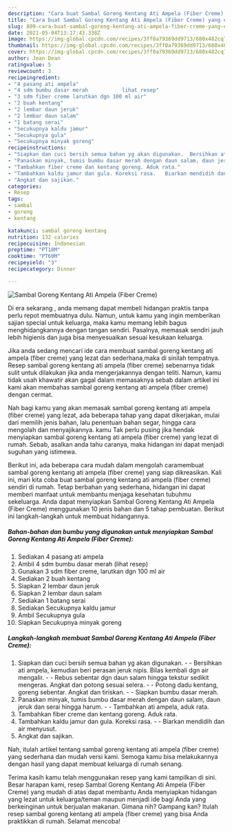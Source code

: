 ```yaml
---
description: "Cara buat Sambal Goreng Kentang Ati Ampela (Fiber Creme) yang enak dan Mudah Dibuat"
title: "Cara buat Sambal Goreng Kentang Ati Ampela (Fiber Creme) yang enak dan Mudah Dibuat"
slug: 809-cara-buat-sambal-goreng-kentang-ati-ampela-fiber-creme-yang-enak-dan-mudah-dibuat
date: 2021-05-04T13:17:43.338Z
image: https://img-global.cpcdn.com/recipes/3ff0a79369dd9713/680x482cq70/sambal-goreng-kentang-ati-ampela-fiber-creme-foto-resep-utama.jpg
thumbnail: https://img-global.cpcdn.com/recipes/3ff0a79369dd9713/680x482cq70/sambal-goreng-kentang-ati-ampela-fiber-creme-foto-resep-utama.jpg
cover: https://img-global.cpcdn.com/recipes/3ff0a79369dd9713/680x482cq70/sambal-goreng-kentang-ati-ampela-fiber-creme-foto-resep-utama.jpg
author: Jean Dean
ratingvalue: 5
reviewcount: 3
recipeingredient:
- "4 pasang ati ampela"
- "4 sdm bumbu dasar merah           lihat resep"
- "3 sdm fiber creme larutkan dgn 100 ml air"
- "2 buah kentang"
- "2 lembar daun jeruk"
- "2 lembar daun salam"
- "1 batang serai"
- "Secukupnya kaldu jamur"
- "Secukupnya gula"
- "Secukupnya minyak goreng"
recipeinstructions:
- "Siapkan dan cuci bersih semua bahan yg akan digunakan.  Bersihkan ati ampela, kemudian beri perasan jeruk nipis. Bilas kembali dgn air mengalir.   Rebus sebentar dgn daun salam hingga tekstur sedikit mengeras. Angkat dan potong sesuai selera.  Potong dadu kentang, goreng sebentar. Angkat dan tiriskan.  Siapkan bumbu dasar merah."
- "Panaskan minyak, tumis bumbu dasar merah dengan daun salam, daun jeruk dan serai hingga harum.   Tambahkan ati ampela, aduk rata."
- "Tambahkan fiber creme dan kentang goreng. Aduk rata."
- "Tambahkan kaldu jamur dan gula. Koreksi rasa.   Biarkan mendidih dan air menyusut."
- "Angkat dan sajikan."
categories:
- Resep
tags:
- sambal
- goreng
- kentang

katakunci: sambal goreng kentang 
nutrition: 132 calories
recipecuisine: Indonesian
preptime: "PT18M"
cooktime: "PT60M"
recipeyield: "3"
recipecategory: Dinner

---
```



![Sambal Goreng Kentang Ati Ampela (Fiber Creme)](https://img-global.cpcdn.com/recipes/3ff0a79369dd9713/680x482cq70/sambal-goreng-kentang-ati-ampela-fiber-creme-foto-resep-utama.jpg)

Di era  sekarang , anda memang dapat membeli hidangan praktis tanpa perlu repot membuatnya dulu. Namun, untuk kamu yang ingin memberikan sajian special untuk keluarga, maka kamu memang lebih bagus menghidangkannya dengan tangan sendiri. Pasalnya, memasak sendiri jauh lebih higienis dan juga bisa menyesuaikan sesuai kesukaan keluarga.

Jika anda sedang mencari ide cara membuat sambal goreng kentang ati ampela (fiber creme) yang lezat dan sederhana,maka di sinilah tempatnya. Resep sambal goreng kentang ati ampela (fiber creme)  sebenarnya tidak sulit untuk dilakukan jika anda mengerjakannya dengan teliti. Namun, kamu tidak usah khawatir akan gagal dalam memasaknya 
sebab dalam artikel ini kami akan membahas sambal goreng kentang ati ampela (fiber creme) dengan cermat.  



Nah bagi kamu yang akan memasak sambal goreng kentang ati ampela (fiber creme) yang lezat, ada beberapa tahap yang dapat dikerjakan, mulai dari memilih jenis bahan, lalu penentuan bahan segar, hingga cara mengolah dan menyajikannya. kamu Tak perlu pusing jika hendak menyiapkan sambal goreng kentang ati ampela (fiber creme) yang lezat di rumah. Sebab, asalkan anda  tahu caranya, maka hidangan ini dapat menjadi suguhan yang istimewa.

Berikut ini, ada beberapa cara mudah dalam mengolah caramembuat sambal goreng kentang ati ampela (fiber creme) yang siap dikreasikan. Kali ini, mari kita coba buat sambal goreng kentang ati ampela (fiber creme) sendiri di rumah. Tetap berbahan yang sederhana, hidangan ini dapat memberi manfaat untuk membantu menjaga kesehatan tubuhmu sekeluarga. Anda dapat menyiapkan Sambal Goreng Kentang Ati Ampela (Fiber Creme) menggunakan 10 jenis bahan dan 5 tahap pembuatan. Berikut ini langkah-langkah untuk membuat hidangannya.

<!--inarticleads1-->

##### Bahan-bahan dan bumbu yang digunakan untuk menyiapkan Sambal Goreng Kentang Ati Ampela (Fiber Creme):

1. Sediakan 4 pasang ati ampela
1. Ambil 4 sdm bumbu dasar merah           (lihat resep)
1. Gunakan 3 sdm fiber creme, larutkan dgn 100 ml air
1. Sediakan 2 buah kentang
1. Siapkan 2 lembar daun jeruk
1. Siapkan 2 lembar daun salam
1. Sediakan 1 batang serai
1. Sediakan Secukupnya kaldu jamur
1. Ambil Secukupnya gula
1. Siapkan Secukupnya minyak goreng




<!--inarticleads2-->

##### Langkah-langkah membuat Sambal Goreng Kentang Ati Ampela (Fiber Creme):

1. Siapkan dan cuci bersih semua bahan yg akan digunakan. -  - Bersihkan ati ampela, kemudian beri perasan jeruk nipis. Bilas kembali dgn air mengalir.  -  - Rebus sebentar dgn daun salam hingga tekstur sedikit mengeras. Angkat dan potong sesuai selera. -  - Potong dadu kentang, goreng sebentar. Angkat dan tiriskan. -  - Siapkan bumbu dasar merah.
1. Panaskan minyak, tumis bumbu dasar merah dengan daun salam, daun jeruk dan serai hingga harum.  -  - Tambahkan ati ampela, aduk rata.
1. Tambahkan fiber creme dan kentang goreng. Aduk rata.
1. Tambahkan kaldu jamur dan gula. Koreksi rasa.  -  - Biarkan mendidih dan air menyusut.
1. Angkat dan sajikan.




Nah, itulah artikel tentang  sambal goreng kentang ati ampela (fiber creme)  yang sederhana dan mudah versi kami. Semoga kamu bisa melakukannya dengan hasil yang dapat membuat keluarga di rumah senang. 

Terima kasih kamu telah menggunakan resep yang kami tampilkan di sini. Besar harapan kami, resep  Sambal Goreng Kentang Ati Ampela (Fiber Creme) yang mudah di atas dapat membantu Anda menyiapkan hidangan yang lezat untuk keluarga/teman maupun menjadi ide bagi Anda yang berkeinginan untuk berjualan makanan. Gimana nih? Gampang kan? Itulah resep sambal goreng kentang ati ampela (fiber creme) yang bisa Anda praktikkan di rumah. Selamat mencoba!

